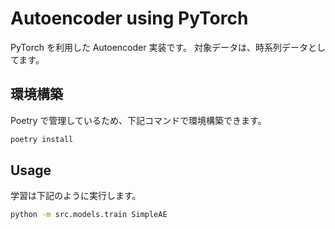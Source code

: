 # Autoencoder using PyTorch

PyTorch を利用した Autoencoder 実装です。
対象データは、時系列データとしてます。

## 環境構築

Poetry で管理しているため、下記コマンドで環境構築できます。

```sh
poetry install
```

## Usage

学習は下記のように実行します。

```sh
python -m src.models.train SimpleAE
```
